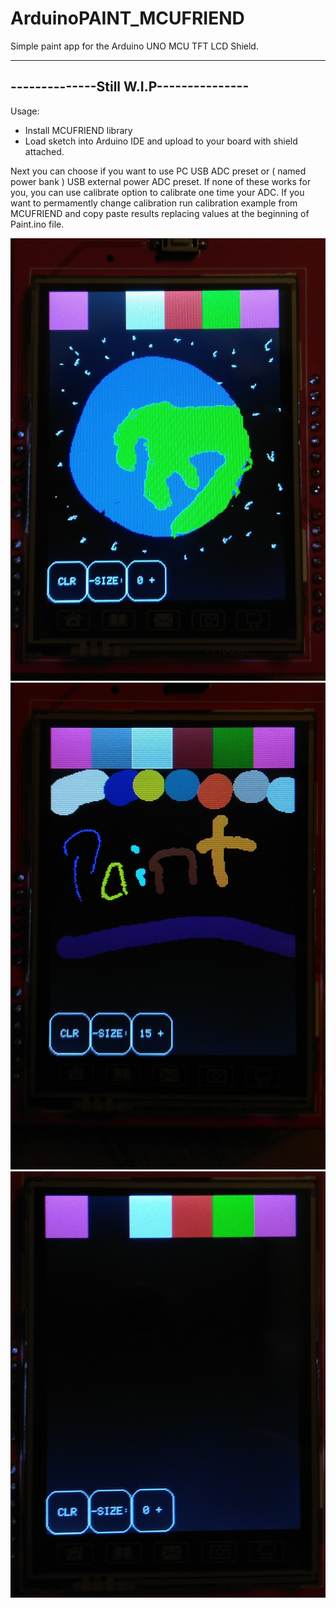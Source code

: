 # ArduinoPAINT_MCUFRIEND
Simple paint app for the Arduino UNO MCU TFT LCD Shield. 

----------------------------------------
--------------Still W.I.P---------------
----------------------------------------


Usage:
- Install MCUFRIEND library
- Load sketch into Arduino IDE and upload to your board with shield attached.

Next you can choose if you want to use PC USB ADC preset or ( named power bank ) USB external power ADC preset.
If none of these works for you, you can use calibrate option to calibrate one time your ADC.
If you want to permamently change calibration run calibration example from MCUFRIEND and copy paste results replacing values at the beginning of Paint.ino file.

![alt-text](https://raw.githubusercontent.com/MinikPLayer/ArduinoPAINT_MCUFRIEND/master/screenshots/Random_image.jpg)
![alt-text](https://raw.githubusercontent.com/MinikPLayer/ArduinoPAINT_MCUFRIEND/master/screenshots/Logo.jpg)
![alt-text](https://raw.githubusercontent.com/MinikPLayer/ArduinoPAINT_MCUFRIEND/master/screenshots/Empty_Screen.jpg)
